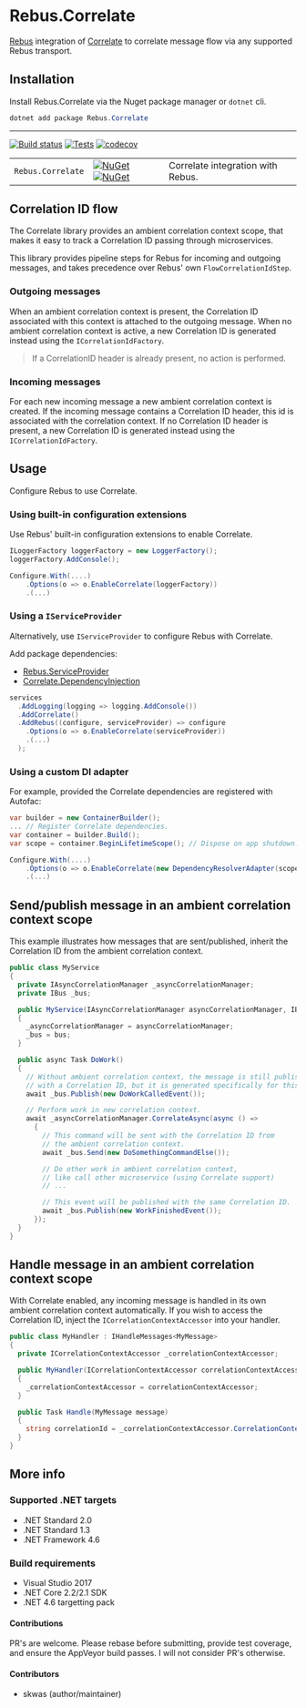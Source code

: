 # Rebus.Correlate

[Rebus](https://github.com/rebus-org/Rebus) integration of [Correlate](https://github.com/skwasjer/Correlate) to correlate message flow via any supported Rebus transport.

## Installation

Install Rebus.Correlate via the Nuget package manager or `dotnet` cli.

```powershell
dotnet add package Rebus.Correlate
```

---

[![Build status](https://ci.appveyor.com/api/projects/status/wtyl9fs7o38i2set/branch/master?svg=true)](https://ci.appveyor.com/project/skwasjer/rebus-correlate)
[![Tests](https://img.shields.io/appveyor/tests/skwasjer/rebus-correlate/master.svg)](https://ci.appveyor.com/project/skwasjer/rebus-correlate/build/tests)
[![codecov](https://codecov.io/gh/skwasjer/Rebus.Correlate/branch/master/graph/badge.svg)](https://codecov.io/gh/skwasjer/Rebus.Correlate)

| | | |
|---|---|---|
| `Rebus.Correlate` | [![NuGet](https://img.shields.io/nuget/v/Rebus.Correlate.svg)](https://www.nuget.org/packages/Rebus.Correlate/) [![NuGet](https://img.shields.io/nuget/dt/Rebus.Correlate.svg)](https://www.nuget.org/packages/Rebus.Correlate/) | Correlate integration with Rebus. |

## Correlation ID flow

The Correlate library provides an ambient correlation context scope, that makes it easy to track a Correlation ID passing through microservices.

This library provides pipeline steps for Rebus for incoming and outgoing messages, and takes precedence over Rebus' own `FlowCorrelationIdStep`.

### Outgoing messages
When an ambient correlation context is present, the Correlation ID associated with this context is attached to the outgoing message. When no ambient correlation context is active, a new Correlation ID is generated instead using the `ICorrelationIdFactory`.

> If a CorrelationID header is already present, no action is performed.

### Incoming messages
For each new incoming message a new ambient correlation context is created. 
If the incoming message contains a Correlation ID header, this id is associated with the correlation context. If no Correlation ID header is present, a new Correlation ID is generated instead using the `ICorrelationIdFactory`.

## Usage ###

Configure Rebus to use Correlate.

### Using built-in configuration extensions ###

Use Rebus' built-in configuration extensions to enable Correlate.

```csharp
ILoggerFactory loggerFactory = new LoggerFactory();
loggerFactory.AddConsole();

Configure.With(....)
    .Options(o => o.EnableCorrelate(loggerFactory))
    .(...)
```

### Using a `IServiceProvider`

Alternatively, use `IServiceProvider` to configure Rebus with Correlate.

Add package dependencies:
- [Rebus.ServiceProvider](https://github.com/rebus-org/Rebus.ServiceProvider) 
- [Correlate.DependencyInjection](https://github.com/skwasjer/Correlate)

```csharp
services
  .AddLogging(logging => logging.AddConsole())
  .AddCorrelate()
  .AddRebus((configure, serviceProvider) => configure
    .Options(o => o.EnableCorrelate(serviceProvider))
    .(...)
  );
```

### Using a custom DI adapter

For example, provided the Correlate dependencies are registered with Autofac:

```csharp
var builder = new ContainerBuilder();
... // Register Correlate dependencies.
var container = builder.Build();
var scope = container.BeginLifetimeScope(); // Dispose on app shutdown.

Configure.With(....)
    .Options(o => o.EnableCorrelate(new DependencyResolverAdapter(scope.ResolveOptional)))
    .(...)
```

## Send/publish message in an ambient correlation context scope

This example illustrates how messages that are sent/published, inherit the Correlation ID from the ambient correlation context.

```csharp
public class MyService
{
  private IAsyncCorrelationManager _asyncCorrelationManager;
  private IBus _bus;

  public MyService(IAsyncCorrelationManager asyncCorrelationManager, IBus bus)
  {
    _asyncCorrelationManager = asyncCorrelationManager;
    _bus = bus;
  }

  public async Task DoWork()
  {
    // Without ambient correlation context, the message is still published 
    // with a Correlation ID, but it is generated specifically for this message.
    await _bus.Publish(new DoWorkCalledEvent());

    // Perform work in new correlation context.
    await _asyncCorrelationManager.CorrelateAsync(async () =>
      {
        // This command will be sent with the Correlation ID from
        // the ambient correlation context.
        await _bus.Send(new DoSomethingCommandElse());

        // Do other work in ambient correlation context,
        // like call other microservice (using Correlate support)
        // ...

        // This event will be published with the same Correlation ID.
        await _bus.Publish(new WorkFinishedEvent());
      });
  }
}
```

## Handle message in an ambient correlation context scope

With Correlate enabled, any incoming message is handled in its own ambient correlation context automatically. If you wish to access the Correlation ID, inject the `ICorrelationContextAccessor` into your handler.

```csharp
public class MyHandler : IHandleMessages<MyMessage>
{
  private ICorrelationContextAccessor _correlationContextAccessor;

  public MyHandler(ICorrelationContextAccessor correlationContextAccessor)
  {
    _correlationContextAccessor = correlationContextAccessor;
  }

  public Task Handle(MyMessage message)
  {
    string correlationId = _correlationContextAccessor.CorrelationContext.CorrelationId; 
  }
}
```


## More info

### Supported .NET targets
- .NET Standard 2.0
- .NET Standard 1.3
- .NET Framework 4.6

### Build requirements
- Visual Studio 2017
- .NET Core 2.2/2.1 SDK
- .NET 4.6 targetting pack

#### Contributions
PR's are welcome. Please rebase before submitting, provide test coverage, and ensure the AppVeyor build passes. I will not consider PR's otherwise.

#### Contributors
- skwas (author/maintainer)
